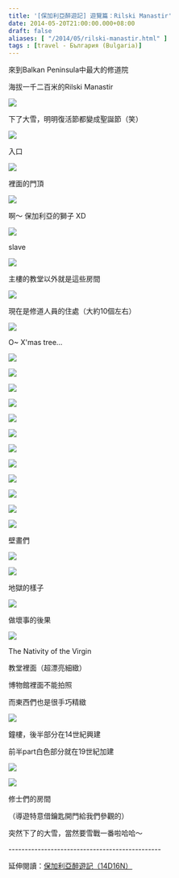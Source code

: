 ```yaml
---
title: '[保加利亞醉遊記] 遊覽篇：Rilski Manastir'
date: 2014-05-20T21:00:00.000+08:00
draft: false
aliases: [ "/2014/05/rilski-manastir.html" ]
tags : [travel - България (Bulgaria)]
---
```


來到Balkan Peninsula中最大的修道院  

海拔一千二百米的Rilski Manastir

[![](https://4.bp.blogspot.com/-snCDbPQXgVM/XDNQZwt7VAI/AAAAAAAAE6o/IlhTnHqObC45W_GEoW2pULngMPWBrhtJACLcBGAs/s640/44.jpg)](https://4.bp.blogspot.com/-snCDbPQXgVM/XDNQZwt7VAI/AAAAAAAAE6o/IlhTnHqObC45W_GEoW2pULngMPWBrhtJACLcBGAs/s1600/44.jpg)

下了大雪，明明復活節都變成聖誕節（笑）

[![](https://3.bp.blogspot.com/-jLEYMwCn57I/XDNQe8POmjI/AAAAAAAAE60/-7FMn8WPiqIrgGz-Yjs-R2vm6xOKwc8CgCLcBGAs/s640/45.jpg)](https://3.bp.blogspot.com/-jLEYMwCn57I/XDNQe8POmjI/AAAAAAAAE60/-7FMn8WPiqIrgGz-Yjs-R2vm6xOKwc8CgCLcBGAs/s1600/45.jpg)

入口  

[![](https://1.bp.blogspot.com/-k3jK-4DauHY/XDNQjoFu2dI/AAAAAAAAE64/lMeJ8Ej_n3MU5flNcoJxhOuVdcU-ggl5QCLcBGAs/s640/46.jpg)](https://1.bp.blogspot.com/-k3jK-4DauHY/XDNQjoFu2dI/AAAAAAAAE64/lMeJ8Ej_n3MU5flNcoJxhOuVdcU-ggl5QCLcBGAs/s1600/46.jpg)

裡面的門頂

[![](https://1.bp.blogspot.com/-J6iEfzic-dQ/XDNQphbyOFI/AAAAAAAAE7A/64GusQaOChYDNDmTM-BMaS5tN_DGEeD5QCLcBGAs/s640/47.jpg)](https://1.bp.blogspot.com/-J6iEfzic-dQ/XDNQphbyOFI/AAAAAAAAE7A/64GusQaOChYDNDmTM-BMaS5tN_DGEeD5QCLcBGAs/s1600/47.jpg)

啊～ 保加利亞的獅子 XD

[![](https://4.bp.blogspot.com/--fMJ9ulbi48/XDNQvDsG9TI/AAAAAAAAE7I/kq-BUdWomF84xa7S-Jn3r2gi9eyAeNGTQCLcBGAs/s640/48.jpg)](https://4.bp.blogspot.com/--fMJ9ulbi48/XDNQvDsG9TI/AAAAAAAAE7I/kq-BUdWomF84xa7S-Jn3r2gi9eyAeNGTQCLcBGAs/s1600/48.jpg)

slave

[![](https://2.bp.blogspot.com/-uvIW9Vhio8w/XDNQ0TgsgkI/AAAAAAAAE7M/QDJGEQPLNtwZpZ4WCO7EOmj2HEXIZQ2eACLcBGAs/s640/49.jpg)](https://2.bp.blogspot.com/-uvIW9Vhio8w/XDNQ0TgsgkI/AAAAAAAAE7M/QDJGEQPLNtwZpZ4WCO7EOmj2HEXIZQ2eACLcBGAs/s1600/49.jpg)

主樓的教堂以外就是這些房間

[![](https://3.bp.blogspot.com/-pvcRR7EOjSw/XDNQ4nL3r9I/AAAAAAAAE7Q/Ic_SR7yAddkz6aCpaU6WcSdtCiKqNWyEACLcBGAs/s640/50.jpg)](https://3.bp.blogspot.com/-pvcRR7EOjSw/XDNQ4nL3r9I/AAAAAAAAE7Q/Ic_SR7yAddkz6aCpaU6WcSdtCiKqNWyEACLcBGAs/s1600/50.jpg)

現在是修道人員的住處（大約10個左右）

[![](https://2.bp.blogspot.com/-cQD1wHqSiGs/XDNQ9DkXPFI/AAAAAAAAE7Y/QT8zpUAEn4It6Xj9ORBbeAZJE5HZFmUbACLcBGAs/s640/51.jpg)](https://2.bp.blogspot.com/-cQD1wHqSiGs/XDNQ9DkXPFI/AAAAAAAAE7Y/QT8zpUAEn4It6Xj9ORBbeAZJE5HZFmUbACLcBGAs/s1600/51.jpg)

O~ X'mas tree...

[![](https://4.bp.blogspot.com/-yYCOsYHzUyo/XDNRDwH-T4I/AAAAAAAAE7c/gpb7O-VP4cQRWRJkSjyDx6Vak7JO4vDWQCLcBGAs/s640/52.jpg)](https://4.bp.blogspot.com/-yYCOsYHzUyo/XDNRDwH-T4I/AAAAAAAAE7c/gpb7O-VP4cQRWRJkSjyDx6Vak7JO4vDWQCLcBGAs/s1600/52.jpg)

  
  

[![](https://4.bp.blogspot.com/-uYIz-5lCsxA/XDNRI_QtLVI/AAAAAAAAE7o/JhdOjciFO8gP0doIw0MzbURGZ_VY6XHcACLcBGAs/s640/53.jpg)](https://4.bp.blogspot.com/-uYIz-5lCsxA/XDNRI_QtLVI/AAAAAAAAE7o/JhdOjciFO8gP0doIw0MzbURGZ_VY6XHcACLcBGAs/s1600/53.jpg)

  
  

[![](https://3.bp.blogspot.com/-ShB0R3v8Y5E/XDNRNrpqMnI/AAAAAAAAE7s/2RB4EmueNUU-FkptLWMOSDstS61WJVU3ACLcBGAs/s640/54.jpg)](https://3.bp.blogspot.com/-ShB0R3v8Y5E/XDNRNrpqMnI/AAAAAAAAE7s/2RB4EmueNUU-FkptLWMOSDstS61WJVU3ACLcBGAs/s1600/54.jpg)

  
  

[![](https://4.bp.blogspot.com/-MRH-u8ikoT8/XDNRXWmsjJI/AAAAAAAAE70/VOX3GrywYoEH9gzOvvRcjBQWcTOEO8V3gCLcBGAs/s640/55.jpg)](https://4.bp.blogspot.com/-MRH-u8ikoT8/XDNRXWmsjJI/AAAAAAAAE70/VOX3GrywYoEH9gzOvvRcjBQWcTOEO8V3gCLcBGAs/s1600/55.jpg)

  
  

[![](https://4.bp.blogspot.com/-4FekQt1pfNo/XDNRcx6ULPI/AAAAAAAAE78/FPzF8exTbbAcNa3-GUSUZ8XuItqvUgRGwCLcBGAs/s640/56.jpg)](https://4.bp.blogspot.com/-4FekQt1pfNo/XDNRcx6ULPI/AAAAAAAAE78/FPzF8exTbbAcNa3-GUSUZ8XuItqvUgRGwCLcBGAs/s1600/56.jpg)

  
  

[![](https://2.bp.blogspot.com/-3YNWJLEg1nk/XDNRhl0yP5I/AAAAAAAAE8E/EnBOcwg1Y-4YDReBJVD9jYc-YI_ntPk5gCLcBGAs/s640/57.jpg)](https://2.bp.blogspot.com/-3YNWJLEg1nk/XDNRhl0yP5I/AAAAAAAAE8E/EnBOcwg1Y-4YDReBJVD9jYc-YI_ntPk5gCLcBGAs/s1600/57.jpg)

  
  

[![](https://4.bp.blogspot.com/-6mm81Qr-KgA/XDNRmkESvkI/AAAAAAAAE8I/QmmkeNF_1ZoNgYLzSd0x8VPd8ZoRdULiQCLcBGAs/s640/58.jpg)](https://4.bp.blogspot.com/-6mm81Qr-KgA/XDNRmkESvkI/AAAAAAAAE8I/QmmkeNF_1ZoNgYLzSd0x8VPd8ZoRdULiQCLcBGAs/s1600/58.jpg)

  
  

[![](https://4.bp.blogspot.com/-Pt5zh30bIr0/XDNRr5S3feI/AAAAAAAAE8M/LPhEHXCK8vAK4psG-X3WnCO1zEUtejeVACLcBGAs/s640/59.jpg)](https://4.bp.blogspot.com/-Pt5zh30bIr0/XDNRr5S3feI/AAAAAAAAE8M/LPhEHXCK8vAK4psG-X3WnCO1zEUtejeVACLcBGAs/s1600/59.jpg)

  
  

[![](https://4.bp.blogspot.com/-mOEsFCnkvB4/XDNRwtM-MtI/AAAAAAAAE8U/nmH7qzsHw1kniP-Ds3XJmiZMNfY4AeqZACLcBGAs/s640/60.jpg)](https://4.bp.blogspot.com/-mOEsFCnkvB4/XDNRwtM-MtI/AAAAAAAAE8U/nmH7qzsHw1kniP-Ds3XJmiZMNfY4AeqZACLcBGAs/s1600/60.jpg)

  
  

[![](https://1.bp.blogspot.com/-mo47TARxdgg/XDNR1hRY1QI/AAAAAAAAE8c/DUX20X5i9Q0WQ88CHv1BOp1d7zYJZdJoQCLcBGAs/s640/61.jpg)](https://1.bp.blogspot.com/-mo47TARxdgg/XDNR1hRY1QI/AAAAAAAAE8c/DUX20X5i9Q0WQ88CHv1BOp1d7zYJZdJoQCLcBGAs/s1600/61.jpg)

  
  

[![](https://1.bp.blogspot.com/-mhLqpucJ8m0/XDNR7TsJTaI/AAAAAAAAE8k/Fmy3OkFyOBwg6vA5tFHboAIEiC9nNkTzQCLcBGAs/s640/62.jpg)](https://1.bp.blogspot.com/-mhLqpucJ8m0/XDNR7TsJTaI/AAAAAAAAE8k/Fmy3OkFyOBwg6vA5tFHboAIEiC9nNkTzQCLcBGAs/s1600/62.jpg)

  
  

[![](https://3.bp.blogspot.com/-IRlliZn5jQU/XDNR_xxz5eI/AAAAAAAAE8s/20qvrp58Jo0G71lKh6lMAAyfOeybP2XnwCLcBGAs/s640/63.jpg)](https://3.bp.blogspot.com/-IRlliZn5jQU/XDNR_xxz5eI/AAAAAAAAE8s/20qvrp58Jo0G71lKh6lMAAyfOeybP2XnwCLcBGAs/s1600/63.jpg)

壁畫們

[![](https://4.bp.blogspot.com/-0ntUDAgtX2Q/XDNSFsZUi1I/AAAAAAAAE80/4993p4ETSo8u7WK87adphLV9ycSPoa7wACLcBGAs/s640/64.jpg)](https://4.bp.blogspot.com/-0ntUDAgtX2Q/XDNSFsZUi1I/AAAAAAAAE80/4993p4ETSo8u7WK87adphLV9ycSPoa7wACLcBGAs/s1600/64.jpg)

  
  

[![](https://3.bp.blogspot.com/-lAZOEZquJpI/XDNSK3ePU0I/AAAAAAAAE88/OWMFcj3RHSULO1fb0aln1bqKpgXc-2prwCLcBGAs/s640/65.jpg)](https://3.bp.blogspot.com/-lAZOEZquJpI/XDNSK3ePU0I/AAAAAAAAE88/OWMFcj3RHSULO1fb0aln1bqKpgXc-2prwCLcBGAs/s1600/65.jpg)

地獄的樣子

[![](https://3.bp.blogspot.com/-Kv82J1psKV8/XDNSQf3Fr2I/AAAAAAAAE9I/Y19AIKmQsrs_Dm6pC2ew8hx8oDs9Y16awCLcBGAs/s640/66.jpg)](https://3.bp.blogspot.com/-Kv82J1psKV8/XDNSQf3Fr2I/AAAAAAAAE9I/Y19AIKmQsrs_Dm6pC2ew8hx8oDs9Y16awCLcBGAs/s1600/66.jpg)

做壞事的後果

[![](https://1.bp.blogspot.com/-sjrlGUb2FzQ/XDNSVsVBt7I/AAAAAAAAE9Q/ea0iwgV7G-U0lTbayoNiZHiuYwsShBCzQCLcBGAs/s640/67.jpg)](https://1.bp.blogspot.com/-sjrlGUb2FzQ/XDNSVsVBt7I/AAAAAAAAE9Q/ea0iwgV7G-U0lTbayoNiZHiuYwsShBCzQCLcBGAs/s1600/67.jpg)

The Nativity of the Virgin

教堂裡面（超漂亮細緻）

  
博物館裡面不能拍照

而東西們也是很手巧精緻

[![](https://1.bp.blogspot.com/-fdMYc_xpnc4/XDNSa0jDkwI/AAAAAAAAE9Y/cREuDbs1znke8dKgeHIzKMOAorDCXIYLQCLcBGAs/s640/68.jpg)](https://1.bp.blogspot.com/-fdMYc_xpnc4/XDNSa0jDkwI/AAAAAAAAE9Y/cREuDbs1znke8dKgeHIzKMOAorDCXIYLQCLcBGAs/s1600/68.jpg)

鐘樓，後半部分在14世紀興建

前半part白色部分就在19世紀加建

[![](https://3.bp.blogspot.com/-ygrnCam6rYk/XDNShba5ErI/AAAAAAAAE9c/Khog017J6nIqmn-TKjMqRzFuI_yyilnnACLcBGAs/s640/69.jpg)](https://3.bp.blogspot.com/-ygrnCam6rYk/XDNShba5ErI/AAAAAAAAE9c/Khog017J6nIqmn-TKjMqRzFuI_yyilnnACLcBGAs/s1600/69.jpg)

  
  

[![](https://2.bp.blogspot.com/-Apj-yHQqWhg/XDNSmTKmw8I/AAAAAAAAE9k/pFBEZldPoroxPxuvS9IY0EBEP8jJ2P75ACLcBGAs/s640/70.jpg)](https://2.bp.blogspot.com/-Apj-yHQqWhg/XDNSmTKmw8I/AAAAAAAAE9k/pFBEZldPoroxPxuvS9IY0EBEP8jJ2P75ACLcBGAs/s1600/70.jpg)

修士們的房間

（導遊特意借鑰匙開門給我們參觀的）

  
突然下了的大雪，當然要雪戰一番啦哈哈～  
  
\-----------------------------------------------  
  
延伸閱讀：[保加利亞醉遊記（14D16N）](http://www.hidie.net/2014/06/14d16n.html)